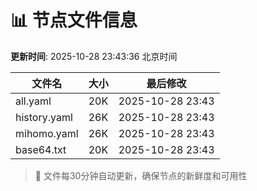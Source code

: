 # 📊 节点文件信息

**更新时间**: 2025-10-28 23:43:36 北京时间

| 文件名 | 大小 | 最后修改 |
|--------|------|----------|
| all.yaml | 20K | 2025-10-28 23:43 |
| history.yaml | 26K | 2025-10-28 23:43 |
| mihomo.yaml | 26K | 2025-10-28 23:43 |
| base64.txt | 20K | 2025-10-28 23:43 |

> 🔄 文件每30分钟自动更新，确保节点的新鲜度和可用性
